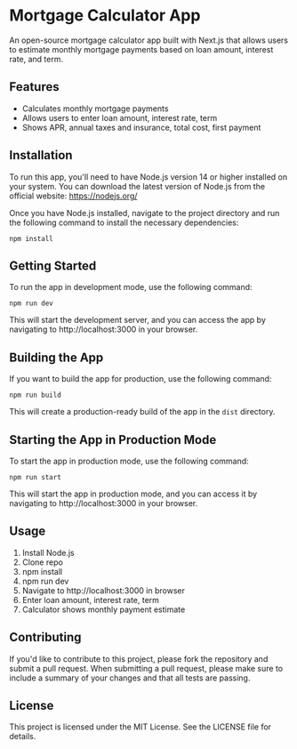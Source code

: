 # Mortgage Calculator App

An open-source mortgage calculator app built with Next.js that allows users to estimate monthly mortgage payments based on loan amount, interest rate, and term.

## Features
- Calculates monthly mortgage payments
- Allows users to enter loan amount, interest rate, term 
- Shows APR, annual taxes and insurance, total cost, first payment

## Installation

To run this app, you'll need to have Node.js version 14 or higher installed on your system. You can download the latest version of Node.js from the official website: https://nodejs.org/

Once you have Node.js installed, navigate to the project directory and run the following command to install the necessary dependencies:

```
npm install
```

## Getting Started

To run the app in development mode, use the following command:

```
npm run dev
```

This will start the development server, and you can access the app by navigating to http://localhost:3000 in your browser.

## Building the App

If you want to build the app for production, use the following command:

```
npm run build
```

This will create a production-ready build of the app in the `dist` directory.

## Starting the App in Production Mode

To start the app in production mode, use the following command:

```
npm run start
```

This will start the app in production mode, and you can access it by navigating to http://localhost:3000 in your browser.

## Usage

1. Install Node.js 
2. Clone repo
3. npm install 
4. npm run dev
5. Navigate to http://localhost:3000 in browser
6. Enter loan amount, interest rate, term
7. Calculator shows monthly payment estimate

## Contributing

If you'd like to contribute to this project, please fork the repository and submit a pull request. When submitting a pull request, please make sure to include a summary of your changes and that all tests are passing.

## License

This project is licensed under the MIT License. See the LICENSE file for details.
